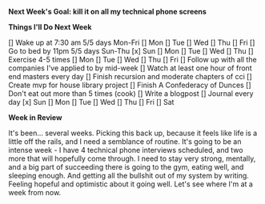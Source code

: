 __Next Week's Goal: kill it on all my technical phone screens__

__Things I'll Do Next Week__

[] Wake up at 7:30 am 5/5 days Mon-Fri
  [] Mon
  [] Tue
  [] Wed
  [] Thu
  [] Fri
[] Go to bed by 11pm 5/5 days Sun-Thu
  [x] Sun
  [] Mon
  [] Tue
  [] Wed
  [] Thu
[] Exercise 4-5 times
  [] Mon
  [] Tue
  [] Wed
  [] Thu
  [] Fri
[] Follow up with all the companies I've applied to by mid-week
[] Watch at least one hour of front end masters every day
[] Finish recursion and moderate chapters of cci
[] Create mvp for house library project
[] Finish A Confederacy of Dunces
[] Don't eat out more than 5 times (cook)
[] Write a blogpost
[] Journal every day
  [x] Sun
  [] Mon
  [] Tue
  [] Wed
  [] Thu
  [] Fri
  [] Sat

__Week in Review__

It's been... several weeks. Picking this back up, because it feels like life is a little off the rails, 
and I need a semblance of routine. It's going to be an intense week - I have 4 technical phone interviews
scheduled, and two more that will hopefully come through. I need to stay very strong, mentally, and a big 
part of succeeding there is going to the gym, eating well, and sleeping enough. And getting all the bullshit
out of my system by writing. Feeling hopeful and optimistic about it going well. Let's see where I'm at a 
week from now. 
